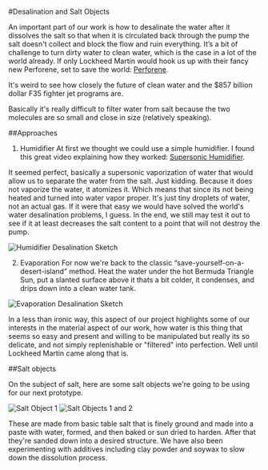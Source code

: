 #Desalination and Salt Objects

An important part of our work is how to desalinate the water after it dissolves the salt so that when it is circulated back through the pump the salt doesn't collect and block the flow and ruin everything. It’s a bit of challenge to turn dirty water to clean water, which is the case in a lot of the world already. If only Lockheed Martin would hook us up with their fancy new Perforene, set to save the world: 
[Perforene](http://gizmodo.com/5990876/lockheeds-new-carbon-filter-takes-all-the-effort-out-of-desalinization). 

It's weird to see how closely the future of clean water and the $857 billion dollar F35 fighter jet programs are.

Basically it's really difficult to filter water from salt because the two molecules are so small and close in size (relatively speaking).

##Approaches
1. Humidifier
At first we thought we could use a simple humidifier. I found this great video explaining how they worked: [Supersonic Humidifier](https://www.youtube.com/watch?v=HlWkkujeBww). 

It seemed perfect, basically a supersonic vaporization of water that would allow us to separate the water from the salt. Just kidding. Because it does not vaporize the water, it atomizes it. Which means that since its not being heated and turned into water vapor proper. It's just tiny droplets of water, not an actual gas. If it were that easy we would have solved the world's water desalination problems, I guess. In the end, we still may test it out to see if it at least decreases the salt content to a point that will not destroy the pump.

![Humidifier Desalination Sketch](https://raw.github.com/robotconscience/devart-template/master/project_images/desalination_process/HumidifierDesalinationSketch.JPG) 

2. Evaporation
For now we're back to the classic “save-yourself-on-a-desert-island” method. Heat the water under the hot Bermuda Triangle Sun, put a slanted surface above it thats a bit colder, it condenses, and drips down into a clean water tank.

![Evaporation Desalination Sketch](https://raw.github.com/robotconscience/devart-template/master/project_images/desalination_process/EvaporationDesalinationSketch.JPG)  

In a less than ironic way, this aspect of our project highlights some of our interests in the material aspect of our work, how water is this thing that seems so easy and present and willing to be manipulated but really its so delicate, and not simply replenishable or "filtered" into perfection. Well until Lockheed Martin came along that is.

##Salt objects

On the subject of salt, here are some salt objects we're going to be using for our next prototype.
 
![Salt Object 1](https://raw.github.com/robotconscience/devart-template/master/project_images/saltobjects_1.jpg)
![Salt Objects 1 and 2](https://raw.github.com/robotconscience/devart-template/master/project_images/saltobjects_1and2.jpg)

These are made from basic table salt that is finely ground and made into a paste with water, formed, and then baked or sun dried to harden. After that they're sanded down into a desired structure. We have also been experimenting with additives including clay powder and soywax to slow down the dissolution process. 
